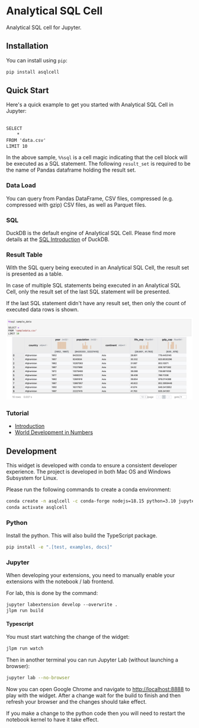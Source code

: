 # Analytical SQL Cell

Analytical SQL cell for Jupyter.

## Installation

You can install using `pip`:

```bash
pip install asqlcell
```

## Quick Start

Here's a quick example to get you started with Analytical SQL Cell in Jupyter:

```%%sql result_set

SELECT
    *
FROM 'data.csv'
LIMIT 10
```

In the above sample, `%%sql` is a cell magic indicating that the cell block will be executed as a SQL statement. The following `result_set` is required to be the name of Pandas dataframe holding the result set.

### Data Load

You can query from Pandas DataFrame, CSV files, compressed (e.g. compressed with gzip) CSV files, as well as Parquet files.

### SQL

DuckDB is the default engine of Analytical SQL Cell. Please find more details at the [SQL Introduction](https://duckdb.org/docs/sql/introduction) of DuckDB.

### Result Table

With the SQL query being executed in an Analytical SQL Cell, the result set is presented as a table.

In case of multiple SQL statements being executed in an Analytical SQL Cell, only the result set of the last SQL statement will be presented.

If the last SQL statement didn't have any result set, then only the count of executed data rows is shown.

![sample result table](screenshot.jpg)

### Tutorial

- [Introduction](examples/introduction.ipynb)
- [World Development in Numbers](examples/gapminder.ipynb)

## Development

This widget is developed with conda to ensure a consistent developer experience. The project is developed in both
Mac OS and Windows Subsystem for Linux.

Please run the following commands to create a conda environment:

```bash
conda create -n asqlcell -c conda-forge nodejs=18.15 python=3.10 jupyterlab=3.6 jupyter_packaging=0.12
conda activate asqlcell
```

### Python

Install the python. This will also build the TypeScript package.

```bash
pip install -e ".[test, examples, docs]"
```

### Jupyter

When developing your extensions, you need to manually enable your extensions with the notebook / lab frontend.

For lab, this is done by the command:

```
jupyter labextension develop --overwrite .
jlpm run build
```

#### Typescript

You must start watching the change of the widget:

```bash
jlpm run watch
```

Then in another terminal you can run Jupyter Lab (without launching a browser):

```bash
jupyter lab --no-browser
```

Now you can open Google Chrome and navigate to [http://localhost:8888](http://localhost:8888) to play with the widget.
After a change wait for the build to finish and then refresh your browser and the changes should take effect.

If you make a change to the python code then you will need to restart the notebook kernel to have it take effect.

